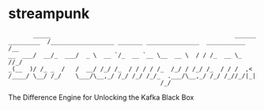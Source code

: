 # streampunk

```
       _____                                                    ______  
_________  /__________________ _______ _______________  ___________  /__
__  ___/  __/_  ___/  _ \  __ `/_  __ `__ \__  __ \  / / /_  __ \_  //_/
_(__  )/ /_ _  /   /  __/ /_/ /_  / / / / /_  /_/ / /_/ /_  / / /  ,<   
/____/ \__/ /_/    \___/\__,_/ /_/ /_/ /_/_  .___/\__,_/ /_/ /_//_/|_|  
                                           /_/
```

The Difference Engine for Unlocking the Kafka Black Box

